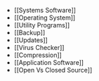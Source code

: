 - [[Systems Software]]
- [[Operating System]]
- [[Utility Programs]]
- [[Backup]]
- [[Updates]]
- [[Virus Checker]]
- [[Compression]]
- [[Application Software]]
- [[Open Vs Closed Source]]